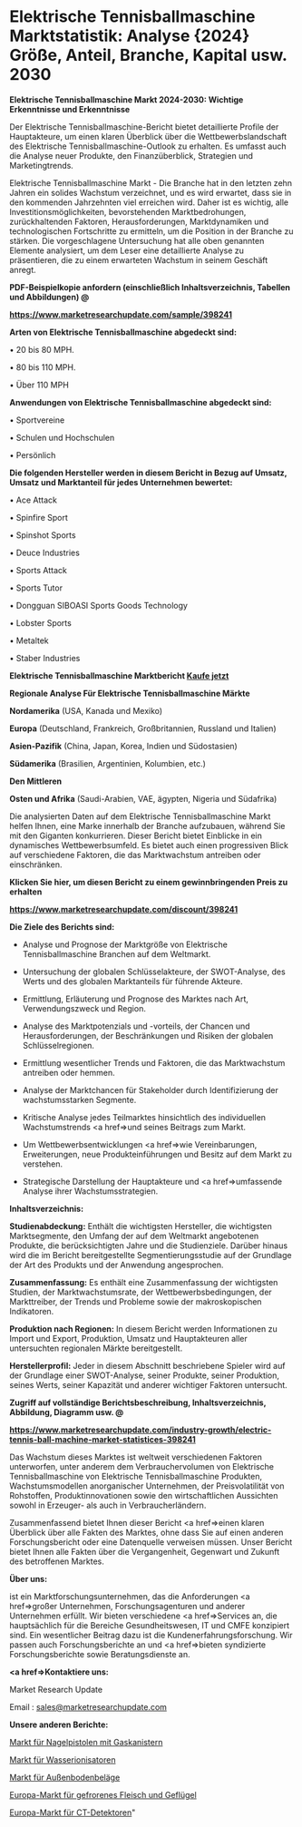 # Elektrische Tennisballmaschine Marktstatistik: Analyse {2024} Größe, Anteil, Branche, Kapital usw. 2030

<strong>Elektrische Tennisballmaschine Markt 2024-2030: Wichtige Erkenntnisse und Erkenntnisse</strong>

Der Elektrische Tennisballmaschine-Bericht bietet detaillierte Profile der Hauptakteure, um einen klaren Überblick über die Wettbewerbslandschaft des Elektrische Tennisballmaschine-Outlook zu erhalten. Es umfasst auch die Analyse neuer Produkte, den Finanzüberblick, Strategien und Marketingtrends.

Elektrische Tennisballmaschine Markt - Die Branche hat in den letzten zehn Jahren ein solides Wachstum verzeichnet, und es wird erwartet, dass sie in den kommenden Jahrzehnten viel erreichen wird. Daher ist es wichtig, alle Investitionsmöglichkeiten, bevorstehenden Marktbedrohungen, zurückhaltenden Faktoren, Herausforderungen, Marktdynamiken und technologischen Fortschritte zu ermitteln, um die Position in der Branche zu stärken. Die vorgeschlagene Untersuchung hat alle oben genannten Elemente analysiert, um dem Leser eine detaillierte Analyse zu präsentieren, die zu einem erwarteten Wachstum in seinem Geschäft anregt.



<strong><b>PDF-Beispielkopie anfordern (einschließlich Inhaltsverzeichnis, Tabellen und Abbildungen) @ </b></strong>

<strong><a href=https://www.marketresearchupdate.com/sample/398241>

<strong>https://www.marketresearchupdate.com/sample/398241</u></a></strong></strong>



<strong>Arten von Elektrische Tennisballmaschine abgedeckt sind:</strong>

• 20 bis 80 MPH.

• 80 bis 110 MPH.

• Über 110 MPH



<strong>Anwendungen von Elektrische Tennisballmaschine abgedeckt sind:</strong>

• Sportvereine

• Schulen und Hochschulen

• Persönlich



<strong>Die folgenden Hersteller werden in diesem Bericht in Bezug auf Umsatz, Umsatz und Marktanteil für jedes Unternehmen bewertet:</strong>

• Ace Attack

• Spinfire Sport

• Spinshot Sports

• Deuce Industries

• Sports Attack

• Sports Tutor

• Dongguan SIBOASI Sports Goods Technology

• Lobster Sports

• Metaltek

• Staber Industries



<strong>Elektrische Tennisballmaschine Marktbericht <a href=https://www.marketresearchupdate.com/buynow/398241>Kaufe jetzt</a></strong>



<strong>Regionale Analyse Für Elektrische Tennisballmaschine Märkte</strong>



<strong>Nordamerika</strong> (USA, Kanada und Mexiko)



<strong>Europa</strong> (Deutschland, Frankreich, Großbritannien, Russland und Italien)



<strong>Asien-Pazifik</strong> (China, Japan, Korea, Indien und Südostasien)



<strong>Südamerika</strong> (Brasilien, Argentinien, Kolumbien, etc.)



<strong>Den Mittleren</strong> 

<strong>Osten und Afrika</strong> (Saudi-Arabien, VAE, ägypten, Nigeria und Südafrika)

Die analysierten Daten auf dem Elektrische Tennisballmaschine Markt helfen Ihnen, eine Marke innerhalb der Branche aufzubauen, während Sie mit den Giganten konkurrieren. Dieser Bericht bietet Einblicke in ein dynamisches Wettbewerbsumfeld. Es bietet auch einen progressiven Blick auf verschiedene Faktoren, die das Marktwachstum antreiben oder einschränken.



<strong>Klicken Sie hier, um diesen Bericht zu einem gewinnbringenden Preis zu erhalten
</strong>

<strong><a href=https://www.marketresearchupdate.com/discount/398241>https://www.marketresearchupdate.com/discount/398241</b></u></strong></a>



<strong>Die Ziele des Berichts sind:</strong>

- Analyse und Prognose der Marktgröße von Elektrische Tennisballmaschine Branchen auf dem Weltmarkt.

- Untersuchung der globalen Schlüsselakteure, der SWOT-Analyse, des Werts und des globalen Marktanteils für führende Akteure.

- Ermittlung, Erläuterung und Prognose des Marktes nach Art, Verwendungszweck und Region.

- Analyse des Marktpotenzials und -vorteils, der Chancen und Herausforderungen, der Beschränkungen und Risiken der globalen Schlüsselregionen.

- Ermittlung wesentlicher Trends und Faktoren, die das Marktwachstum antreiben oder hemmen.

- Analyse der Marktchancen für Stakeholder durch Identifizierung der wachstumsstarken Segmente.

- Kritische Analyse jedes Teilmarktes hinsichtlich des individuellen Wachstumstrends <a href=>und</a> seines Beitrags zum Markt.

- Um Wettbewerbsentwicklungen <a href=>wie</a> Vereinbarungen, Erweiterungen, neue Produkteinführungen und Besitz auf dem Markt zu verstehen.

- Strategische Darstellung der Hauptakteure und <a href=>umfas</a>sende Analyse ihrer Wachstumsstrategien.



<strong>Inhaltsverzeichnis:</strong>



<strong>Studienabdeckung:</strong> Enthält die wichtigsten Hersteller, die wichtigsten Marktsegmente, den Umfang der auf dem Weltmarkt angebotenen Produkte, die berücksichtigten Jahre und die Studienziele. Darüber hinaus wird die im Bericht bereitgestellte Segmentierungsstudie auf der Grundlage der Art des Produkts und der Anwendung angesprochen.



<strong>Zusammenfassung:</strong> Es enthält eine Zusammenfassung der wichtigsten Studien, der Marktwachstumsrate, der Wettbewerbsbedingungen, der Markttreiber, der Trends und Probleme sowie der makroskopischen Indikatoren.



<strong>Produktion nach Regionen:</strong> In diesem Bericht werden Informationen zu Import und Export, Produktion, Umsatz und Hauptakteuren aller untersuchten regionalen Märkte bereitgestellt.



<strong>Herstellerprofil:</strong> Jeder in diesem Abschnitt beschriebene Spieler wird auf der Grundlage einer SWOT-Analyse, seiner Produkte, seiner Produktion, seines Werts, seiner Kapazität und anderer wichtiger Faktoren untersucht.



<strong><b>Zugriff auf vollständige Berichtsbeschreibung, Inhaltsverzeichnis, Abbildung, Diagramm usw. @ </b></strong>

<strong><a href=https://www.marketresearchupdate.com/industry-growth/electric-tennis-ball-machine-market-statistices-398241>https://www.marketresearchupdate.com/industry-growth/electric-tennis-ball-machine-market-statistices-398241</a></strong>

Das Wachstum dieses Marktes ist weltweit verschiedenen Faktoren unterworfen, unter anderem dem Verbrauchervolumen von Elektrische Tennisballmaschine von Elektrische Tennisballmaschine Produkten, Wachstumsmodellen anorganischer Unternehmen, der Preisvolatilität von Rohstoffen, Produktinnovationen sowie den wirtschaftlichen Aussichten sowohl in Erzeuger- als auch in Verbraucherländern.

Zusammenfassend bietet Ihnen dieser Bericht <a href=>einen</a> klaren Überblick über alle Fakten des Marktes, ohne dass Sie auf einen anderen Forschungsbericht oder eine Datenquelle verweisen müssen. Unser Bericht bietet Ihnen alle Fakten über die Vergangenheit, Gegenwart und Zukunft des betroffenen Marktes.



<strong>Über uns:</strong>

 ist ein Marktforschungsunternehmen, das die Anforderungen <a href=>großer</a> Unternehmen, Forschungsagenturen und anderer Unternehmen erfüllt. Wir bieten verschiedene <a href=>Services</a> an, die hauptsächlich für die Bereiche Gesundheitswesen, IT und CMFE konzipiert sind. Ein wesentlicher Beitrag dazu ist die Kundenerfahrungsforschung. Wir passen auch Forschungsberichte an und <a href=>bieten</a> syndizierte Forschungsberichte sowie Beratungsdienste an.



<strong><a href=>Kontaktiere uns:</a></strong>

Market Research Update

Email : sales@marketresearchupdate.com



<strong>Unsere anderen Berichte:</strong>

<a href=https://www.linkedin.com/pulse/gas-canisters-nail-gun-market-insights-2023>Markt für Nagelpistolen mit Gaskanistern</a>

<a href=https://www.linkedin.com/pulse/water-ionizer-market-size-industry-growth-factors-applications>Markt für Wasserionisatoren</a>

<a href=https://www.linkedin.com/pulse/external-flooring-market-size-share>Markt für Außenbodenbeläge</a>

<a href=https://www.linkedin.com/pulse/europe-frozen-meat-poultry-market-2023-latest>Europa-Markt für gefrorenes Fleisch und Geflügel</a>

<a href=https://www.linkedin.com/pulse/europe-ct-detector-market-2023-current-future>Europa-Markt für CT-Detektoren</a>"
